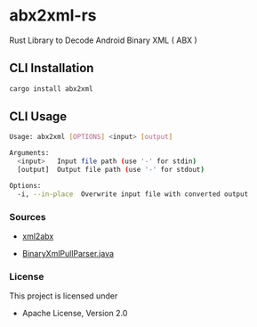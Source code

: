# abx2xml-rs
Rust Library to Decode Android Binary XML ( ABX )


## CLI Installation
```bash
cargo install abx2xml
```

## CLI Usage
```bash
Usage: abx2xml [OPTIONS] <input> [output]

Arguments:
  <input>   Input file path (use '-' for stdin)
  [output]  Output file path (use '-' for stdout)

Options:
  -i, --in-place  Overwrite input file with converted output
```
<!--
## Library Usage

```rust
use abx2xml::AbxToXmlConverter;
use std::fs::File;

// Convert file to file
AbxToXmlConverter::convert_file("input.abx", "output.xml")?;

// Convert using readers/writers
let input = File::open("input.abx")?;
let output = File::create("output.xml")?;
AbxToXmlConverter::convert(input, output)?;
```


```rust
use abx2xml::AbxToXmlConverter;

// Convert from byte slice
let abx_data = std::fs::read("input.abx")?;
let xml_string = AbxToXmlConverter::convert_bytes(&abx_data)?;
println!("{}", xml_string);

// Convert from Vec<u8>
let abx_data = std::fs::read("input.abx")?;
let xml_string = AbxToXmlConverter::convert_vec(abx_data)?;
println!("{}", xml_string);
```

```rust
use abx2xml::{BinaryXmlDeserializer, SeekableReader};
use std::io::{stdin, stdout};

// Using the lower-level deserializer directly
let stdin = stdin();
let reader = SeekableReader::new(stdin.lock());
let writer = stdout();

let mut deserializer = BinaryXmlDeserializer::new(reader, writer)?;
deserializer.deserialize()?;
```
-->

### Sources
- [xml2abx](https://github.com/rhythmcache/xml2abx-rs)

- [BinaryXmlPullParser.java](https://cs.android.com/android/platform/superproject/+/master:frameworks/base/core/java/com/android/internal/util/BinaryXmlPullParser.java;bpv=0)


### License
This project is licensed under
- Apache License, Version 2.0

